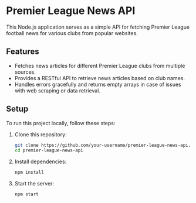 # Premier League News API

This Node.js application serves as a simple API for fetching Premier League football news for various clubs from popular websites.

## Features

- Fetches news articles for different Premier League clubs from multiple sources.
- Provides a RESTful API to retrieve news articles based on club names.
- Handles errors gracefully and returns empty arrays in case of issues with web scraping or data retrieval.

## Setup

To run this project locally, follow these steps:

1. Clone this repository:

   ```bash
   git clone https://github.com/your-username/premier-league-news-api.git
   cd premier-league-news-api

2. Install dependencies:
   
   ```bash
   npm install
   

4. Start the server:
   
   ```bash
   npm start
   
   
